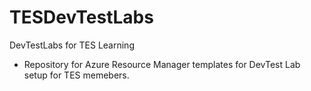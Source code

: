 # TESDevTestLabs
DevTestLabs for TES Learning 

- Repository for Azure Resource Manager templates for DevTest Lab setup for TES memebers.
